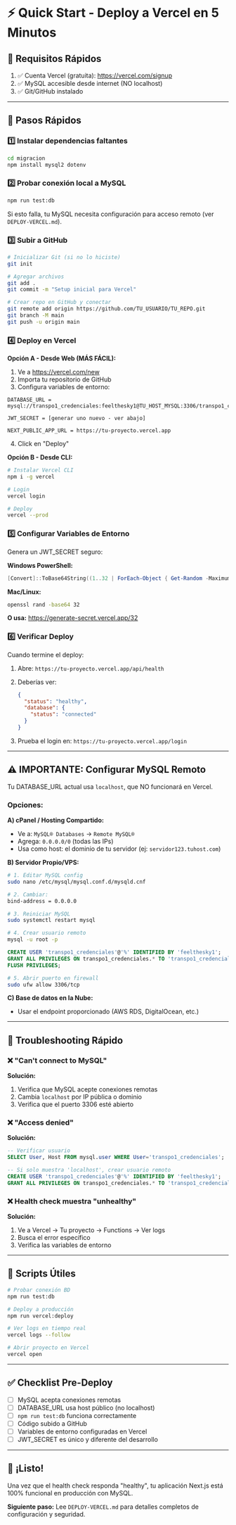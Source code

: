 # ⚡ Quick Start - Deploy a Vercel en 5 Minutos

## 🎯 Requisitos Rápidos

1. ✅ Cuenta Vercel (gratuita): https://vercel.com/signup
2. ✅ MySQL accesible desde internet (NO localhost)
3. ✅ Git/GitHub instalado

---

## 🚀 Pasos Rápidos

### 1️⃣ Instalar dependencias faltantes

```bash
cd migracion
npm install mysql2 dotenv
```

### 2️⃣ Probar conexión local a MySQL

```bash
npm run test:db
```

Si esto falla, tu MySQL necesita configuración para acceso remoto (ver `DEPLOY-VERCEL.md`).

### 3️⃣ Subir a GitHub

```bash
# Inicializar Git (si no lo hiciste)
git init

# Agregar archivos
git add .
git commit -m "Setup inicial para Vercel"

# Crear repo en GitHub y conectar
git remote add origin https://github.com/TU_USUARIO/TU_REPO.git
git branch -M main
git push -u origin main
```

### 4️⃣ Deploy en Vercel

**Opción A - Desde Web (MÁS FÁCIL):**

1. Ve a https://vercel.com/new
2. Importa tu repositorio de GitHub
3. Configura variables de entorno:

```
DATABASE_URL = mysql://transpo1_credenciales:feelthesky1@TU_HOST_MYSQL:3306/transpo1_credenciales

JWT_SECRET = [generar uno nuevo - ver abajo]

NEXT_PUBLIC_APP_URL = https://tu-proyecto.vercel.app
```

4. Click en "Deploy"

**Opción B - Desde CLI:**

```bash
# Instalar Vercel CLI
npm i -g vercel

# Login
vercel login

# Deploy
vercel --prod
```

### 5️⃣ Configurar Variables de Entorno

Genera un JWT_SECRET seguro:

**Windows PowerShell:**
```powershell
[Convert]::ToBase64String((1..32 | ForEach-Object { Get-Random -Maximum 256 }))
```

**Mac/Linux:**
```bash
openssl rand -base64 32
```

**O usa:** https://generate-secret.vercel.app/32

### 6️⃣ Verificar Deploy

Cuando termine el deploy:

1. Abre: `https://tu-proyecto.vercel.app/api/health`
2. Deberías ver:
   ```json
   {
     "status": "healthy",
     "database": {
       "status": "connected"
     }
   }
   ```

3. Prueba el login en: `https://tu-proyecto.vercel.app/login`

---

## ⚠️ IMPORTANTE: Configurar MySQL Remoto

Tu DATABASE_URL actual usa `localhost`, que NO funcionará en Vercel.

### Opciones:

**A) cPanel / Hosting Compartido:**
- Ve a: `MySQL® Databases` → `Remote MySQL®`
- Agrega: `0.0.0.0/0` (todas las IPs)
- Usa como host: el dominio de tu servidor (ej: `servidor123.tuhost.com`)

**B) Servidor Propio/VPS:**
```bash
# 1. Editar MySQL config
sudo nano /etc/mysql/mysql.conf.d/mysqld.cnf

# 2. Cambiar:
bind-address = 0.0.0.0

# 3. Reiniciar MySQL
sudo systemctl restart mysql

# 4. Crear usuario remoto
mysql -u root -p
```

```sql
CREATE USER 'transpo1_credenciales'@'%' IDENTIFIED BY 'feelthesky1';
GRANT ALL PRIVILEGES ON transpo1_credenciales.* TO 'transpo1_credenciales'@'%';
FLUSH PRIVILEGES;
```

```bash
# 5. Abrir puerto en firewall
sudo ufw allow 3306/tcp
```

**C) Base de datos en la Nube:**
- Usar el endpoint proporcionado (AWS RDS, DigitalOcean, etc.)

---

## 🔧 Troubleshooting Rápido

### ❌ "Can't connect to MySQL"

**Solución:**
1. Verifica que MySQL acepte conexiones remotas
2. Cambia `localhost` por IP pública o dominio
3. Verifica que el puerto 3306 esté abierto

### ❌ "Access denied"

**Solución:**
```sql
-- Verificar usuario
SELECT User, Host FROM mysql.user WHERE User='transpo1_credenciales';

-- Si solo muestra 'localhost', crear usuario remoto
CREATE USER 'transpo1_credenciales'@'%' IDENTIFIED BY 'feelthesky1';
GRANT ALL PRIVILEGES ON transpo1_credenciales.* TO 'transpo1_credenciales'@'%';
```

### ❌ Health check muestra "unhealthy"

**Solución:**
1. Ve a Vercel → Tu proyecto → Functions → Ver logs
2. Busca el error específico
3. Verifica las variables de entorno

---

## 📝 Scripts Útiles

```bash
# Probar conexión BD
npm run test:db

# Deploy a producción
npm run vercel:deploy

# Ver logs en tiempo real
vercel logs --follow

# Abrir proyecto en Vercel
vercel open
```

---

## ✅ Checklist Pre-Deploy

- [ ] MySQL acepta conexiones remotas
- [ ] DATABASE_URL usa host público (no localhost)
- [ ] `npm run test:db` funciona correctamente
- [ ] Código subido a GitHub
- [ ] Variables de entorno configuradas en Vercel
- [ ] JWT_SECRET es único y diferente del desarrollo

---

## 🎉 ¡Listo!

Una vez que el health check responda "healthy", tu aplicación Next.js está 100% funcional en producción con MySQL.

**Siguiente paso:** Lee `DEPLOY-VERCEL.md` para detalles completos de configuración y seguridad.
